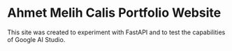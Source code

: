 # Ahmet Melih Calis Portfolio Website
This site was created to experiment with FastAPI and to test the capabilities of Google AI Studio.
